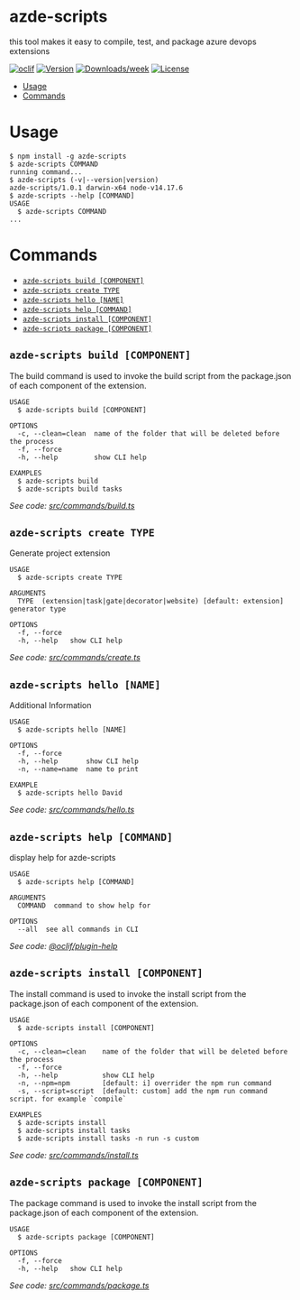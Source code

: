 azde-scripts
============

this tool makes it easy to compile, test, and package azure devops extensions

[![oclif](https://img.shields.io/badge/cli-oclif-brightgreen.svg)](https://oclif.io)
[![Version](https://img.shields.io/npm/v/azde-scripts.svg)](https://npmjs.org/package/azde-scripts)
[![Downloads/week](https://img.shields.io/npm/dw/azde-scripts.svg)](https://npmjs.org/package/azde-scripts)
[![License](https://img.shields.io/npm/l/azde-scripts.svg)](https://github.com/davidpolaniaac/azde-scripts/blob/master/package.json)

<!-- toc -->
* [Usage](#usage)
* [Commands](#commands)
<!-- tocstop -->
# Usage
<!-- usage -->
```sh-session
$ npm install -g azde-scripts
$ azde-scripts COMMAND
running command...
$ azde-scripts (-v|--version|version)
azde-scripts/1.0.1 darwin-x64 node-v14.17.6
$ azde-scripts --help [COMMAND]
USAGE
  $ azde-scripts COMMAND
...
```
<!-- usagestop -->
# Commands
<!-- commands -->
* [`azde-scripts build [COMPONENT]`](#azde-scripts-build-component)
* [`azde-scripts create TYPE`](#azde-scripts-create-type)
* [`azde-scripts hello [NAME]`](#azde-scripts-hello-name)
* [`azde-scripts help [COMMAND]`](#azde-scripts-help-command)
* [`azde-scripts install [COMPONENT]`](#azde-scripts-install-component)
* [`azde-scripts package [COMPONENT]`](#azde-scripts-package-component)

## `azde-scripts build [COMPONENT]`

The build command is used to invoke the build script from the package.json of each component of the extension.

```
USAGE
  $ azde-scripts build [COMPONENT]

OPTIONS
  -c, --clean=clean  name of the folder that will be deleted before the process
  -f, --force
  -h, --help         show CLI help

EXAMPLES
  $ azde-scripts build
  $ azde-scripts build tasks
```

_See code: [src/commands/build.ts](https://github.com/davidpolaniaac/azde-scripts/blob/v1.0.1/src/commands/build.ts)_

## `azde-scripts create TYPE`

Generate project extension

```
USAGE
  $ azde-scripts create TYPE

ARGUMENTS
  TYPE  (extension|task|gate|decorator|website) [default: extension] generator type

OPTIONS
  -f, --force
  -h, --help   show CLI help
```

_See code: [src/commands/create.ts](https://github.com/davidpolaniaac/azde-scripts/blob/v1.0.1/src/commands/create.ts)_

## `azde-scripts hello [NAME]`

Additional Information

```
USAGE
  $ azde-scripts hello [NAME]

OPTIONS
  -f, --force
  -h, --help       show CLI help
  -n, --name=name  name to print

EXAMPLE
  $ azde-scripts hello David
```

_See code: [src/commands/hello.ts](https://github.com/davidpolaniaac/azde-scripts/blob/v1.0.1/src/commands/hello.ts)_

## `azde-scripts help [COMMAND]`

display help for azde-scripts

```
USAGE
  $ azde-scripts help [COMMAND]

ARGUMENTS
  COMMAND  command to show help for

OPTIONS
  --all  see all commands in CLI
```

_See code: [@oclif/plugin-help](https://github.com/oclif/plugin-help/blob/v3.2.3/src/commands/help.ts)_

## `azde-scripts install [COMPONENT]`

The install command is used to invoke the install script from the package.json of each component of the extension.

```
USAGE
  $ azde-scripts install [COMPONENT]

OPTIONS
  -c, --clean=clean    name of the folder that will be deleted before the process
  -f, --force
  -h, --help           show CLI help
  -n, --npm=npm        [default: i] overrider the npm run command
  -s, --script=script  [default: custom] add the npm run command script. for example `compile`

EXAMPLES
  $ azde-scripts install
  $ azde-scripts install tasks
  $ azde-scripts install tasks -n run -s custom
```

_See code: [src/commands/install.ts](https://github.com/davidpolaniaac/azde-scripts/blob/v1.0.1/src/commands/install.ts)_

## `azde-scripts package [COMPONENT]`

The package command is used to invoke the install script from the package.json of each component of the extension.

```
USAGE
  $ azde-scripts package [COMPONENT]

OPTIONS
  -f, --force
  -h, --help   show CLI help
```

_See code: [src/commands/package.ts](https://github.com/davidpolaniaac/azde-scripts/blob/v1.0.1/src/commands/package.ts)_
<!-- commandsstop -->

